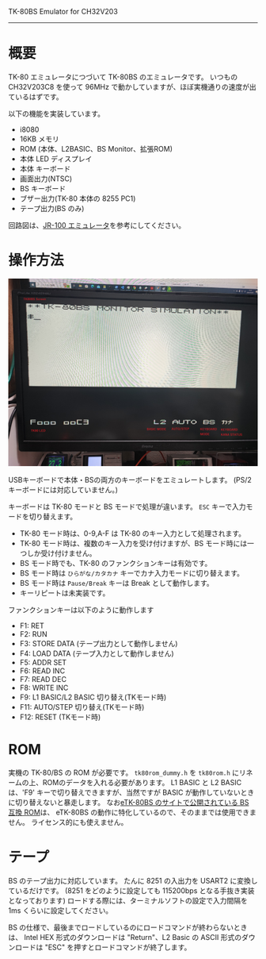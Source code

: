 TK-80BS Emulator for CH32V203

---

# 概要

TK-80 エミュレータにつづいて TK-80BS のエミュレータです。
いつもの CH32V203C8 を使って 96MHz で動かしていますが、ほぼ実機通りの速度が出ているはずです。

以下の機能を実装しています。

- i8080
- 16KB メモリ
- ROM (本体、L2BASIC、BS Monitor、拡張ROM)
- 本体 LED ディスプレイ
- 本体 キーボード
- 画面出力(NTSC)
- BS キーボード
- ブザー出力(TK-80 本体の 8255 PC1)
- テープ出力(BS のみ)

回路図は、[JR-100 エミュレータ](https://github.com/shippoiincho/jr100emulator_ch32v203)を参考にしてください。

# 操作方法

![emulator screenshot](screenshot.jpg)

USBキーボードで本体・BSの両方のキーボードをエミュレートします。
(PS/2 キーボードには対応していません。)

キーボードは TK-80 モードと BS モードで処理が違います。
`ESC` キーで入力モードを切り替えます。

- TK-80 モード時は、0-9,A-F は TK-80 のキー入力として処理されます。
- TK-80 モード時は、複数のキー入力を受け付けますが、BS モード時には一つしか受け付けません。
- BS モード時でも、TK-80 のファンクションキーは有効です。
- BS モード時は `ひらがな/カタカナ` キーでカナ入力モードに切り替えます。
- BS モード時は `Pause/Break` キーは Break として動作します。
- キーリピートは未実装です。

ファンクションキーは以下のように動作します

- F1: RET
- F2: RUN
- F3: STORE DATA (テープ出力として動作しません)
- F4: LOAD DATA (テープ入力として動作しません)
- F5: ADDR SET
- F6: READ INC
- F7: READ DEC
- F8: WRITE INC
- F9: L1 BASIC/L2 BASIC 切り替え(TKモード時)
- F11: AUTO/STEP 切り替え(TKモード時)
- F12: RESET (TKモード時)

# ROM

実機の TK-80/BS の ROM が必要です。
`tk80rom_dummy.h` を `tk80rom.h` にリネームの上、ROMのデータを入れる必要があります。
L1 BASIC と L2 BASIC は、'F9' キーで切り替えできますが、当然ですが BASIC が動作していないときに切り替えないと暴走します。
なお[eTK-80BS のサイトで公開されている BS 互換 ROM](http://takeda-toshiya.my.coocan.jp/tk80bs/index.html)は、
 eTK-80BS の動作に特化しているので、そのままでは使用できません。
ライセンス的にも使えません。

# テープ

BS のテープ出力に対応しています。
たんに 8251 の入出力を USART2 に変換しているだけです。
(8251 をどのように設定しても 115200bps となる手抜き実装となっております)
ロードする際には、ターミナルソフトの設定で入力間隔を 1ms くらいに設定してください。

BS の仕様で、最後までロードしているのにロードコマンドが終わらないときは、
Intel HEX 形式のダウンロードは "Return"、L2 Basic の ASCII 形式のダウンロードは "ESC" を押すとロードコマンドが終了します。
